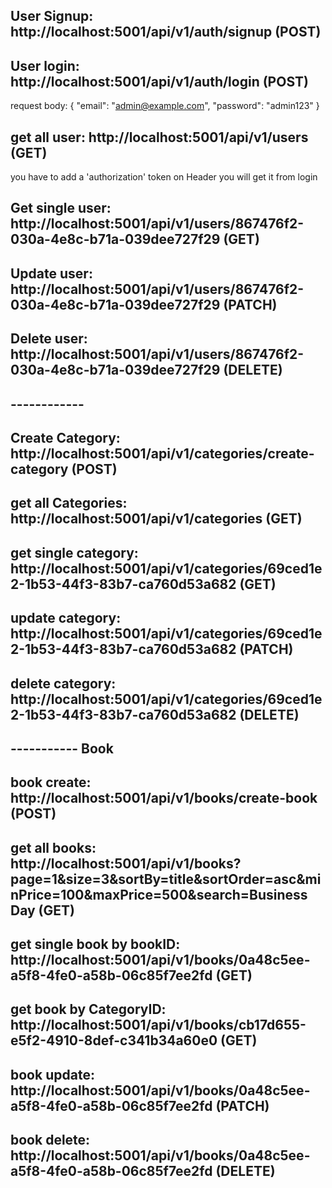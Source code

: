 ## User Signup: http://localhost:5001/api/v1/auth/signup (POST)

## User login: http://localhost:5001/api/v1/auth/login (POST)

request body:
{
"email": "admin@example.com",
"password": "admin123"
}

## get all user: http://localhost:5001/api/v1/users (GET)

you have to add a 'authorization' token on Header you will get it from login

## Get single user: http://localhost:5001/api/v1/users/867476f2-030a-4e8c-b71a-039dee727f29 (GET)

## Update user: http://localhost:5001/api/v1/users/867476f2-030a-4e8c-b71a-039dee727f29 (PATCH)

## Delete user: http://localhost:5001/api/v1/users/867476f2-030a-4e8c-b71a-039dee727f29 (DELETE)

## ------------

## Create Category: http://localhost:5001/api/v1/categories/create-category (POST)

## get all Categories: http://localhost:5001/api/v1/categories (GET)

## get single category: http://localhost:5001/api/v1/categories/69ced1e2-1b53-44f3-83b7-ca760d53a682 (GET)

## update category: http://localhost:5001/api/v1/categories/69ced1e2-1b53-44f3-83b7-ca760d53a682 (PATCH)

## delete category: http://localhost:5001/api/v1/categories/69ced1e2-1b53-44f3-83b7-ca760d53a682 (DELETE)

## ----------- Book

## book create: http://localhost:5001/api/v1/books/create-book (POST)

## get all books: http://localhost:5001/api/v1/books?page=1&size=3&sortBy=title&sortOrder=asc&minPrice=100&maxPrice=500&search=Business Day (GET)

## get single book by bookID: http://localhost:5001/api/v1/books/0a48c5ee-a5f8-4fe0-a58b-06c85f7ee2fd (GET)

## get book by CategoryID: http://localhost:5001/api/v1/books/cb17d655-e5f2-4910-8def-c341b34a60e0 (GET)

## book update: http://localhost:5001/api/v1/books/0a48c5ee-a5f8-4fe0-a58b-06c85f7ee2fd (PATCH)

## book delete: http://localhost:5001/api/v1/books/0a48c5ee-a5f8-4fe0-a58b-06c85f7ee2fd (DELETE)
